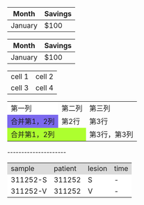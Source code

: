 <table rules= "rows" >
<tr>
<th>Month</th>
<th>Savings</th>
</tr>
<tr>
<td>January</td>
<td>$100</td>
</tr>
</table> 

<table rules="rows">
  <tr>
    <th>Month</th>
    <th>Savings</th>
  </tr>
  <tr>
    <td>January</td>
    <td>$100</td>
  </tr>
</table>

<table id="myTable">
<tr>
        <td>cell 1</td>
        <td>cell 2</td>
</tr>
<tr>
        <td>cell 3</td>
        <td>cell 4</td>
</tr>
</table>

<table>
    <tr>
        <td bgcolor=#FFFFFF>第一列</td> 
        <td>第二列</td>
        <td>第三列</td> 
   </tr>
    <tr>
        <td bgcolor=#7B68EE>合并第1，2列</td>
        <td>第2行</td>
        <td>第3行</td>
    </tr>
    <tr>
        <td colspan="2" bgcolor=#ADFF2F>合并第1，2列</td>
        <td>第3行，第3列</td>  
    </tr>
</table>
--------------------- 
<table>
  <tr>
     <td style="background-color:#DBDBDB">sample</td> 
     <td style="background-color:#DBDBDB">patient</td> 
     <td style="background-color:#DBDBDB">lesion</td>
     <td style="background-color:#DBDBDB">time</td>
  </tr>
  <tr>
        <td bgcolor=#FFFFFF>311252-S</td>
        <td bgcolor=#FFFFFF>311252</td>
        <td bgcolor=#FFFFFF>S</td>
        <td bgcolor=#FFFFFF>-</td>
  </tr>
  <tr>
        <td bgcolor=#FFFFFF>311252-V</td>
        <td bgcolor=#FFFFFF>311252</td>
        <td bgcolor=#FFFFFF>V</td>
        <td bgcolor=#FFFFFF>-</td>
  </tr>  
</table>
 

